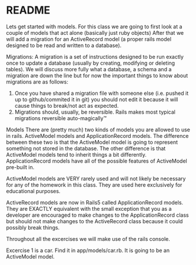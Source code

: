 # README
Lets get started with models.
For this class we are going to first look at a couple of models that act alone (basically just ruby objects)
After that we will add a migration for an ActiveRecord model (a proper rails model designed to be read and written to a database).

Migrations:
A migration is a set of instructions designed to be run exactly once to update a database (usually by creating, modifying or deleting tables). We will discuss more fully what a database, a schema and a migration are down the line but for now the important things to know about migrations are as follows:
1. Once you have shared a migration file with someone else (i.e. pushed it up to github/commited it in git) you should not edit it because it will cause things to break/not act as expected.
1. Migrations should, usually, be reversible. Rails makes most typical migrations reversible auto-magically™

Models
There are (pretty much) two kinds of models you are allowed to use in rails. ActiveModel models and ApplicationRecord models. The difference between these two is that the ActiveModel model is going to represent something not stored in the database. The other difference is that ActiveModel models tend to inherit things a bit differently. ApplicationRecord models have all of the possible features of ActiveModel pre-built in.

ActiveModel models are VERY rarely used and will not likely be necessary for any of the homework in this class. They are used here exclusively for educational purposes.

ActiveRecord models are now in Rails5 called ApplicationRecord models. They are EXACTLY equivalent with the small exception that you as a developer are encouraged to make changes to the ApplicationRecord class but should not make changes to the ActiveRecord class because it could possibly break things.

Throughout all the excercises we will make use of the rails console.

Excercise 1 is a car. Find it in app/models/car.rb. It is going to be an ActiveModel model.